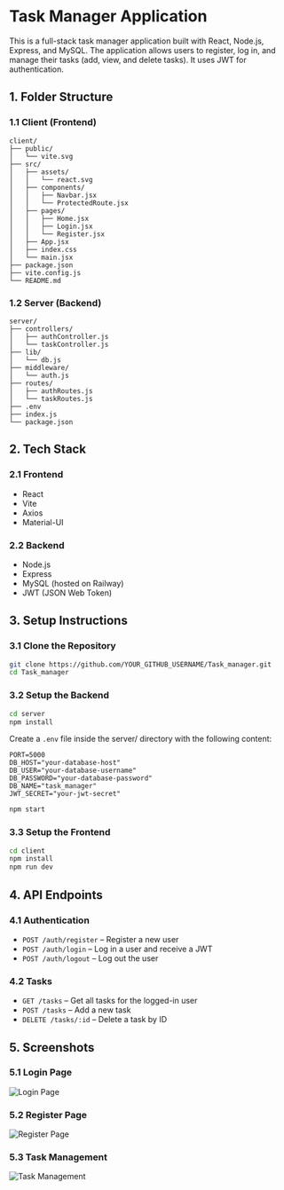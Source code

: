 # Task Manager Application

This is a full-stack task manager application built with React, Node.js, Express, and MySQL. 
The application allows users to register, log in, and manage their tasks (add, view, and delete tasks). 
It uses JWT for authentication.

## 1. Folder Structure

### 1.1 Client (Frontend)
```
client/
├── public/
│   └── vite.svg
├── src/
│   ├── assets/
│   │   └── react.svg
│   ├── components/
│   │   ├── Navbar.jsx
│   │   └── ProtectedRoute.jsx
│   ├── pages/
│   │   ├── Home.jsx
│   │   ├── Login.jsx
│   │   └── Register.jsx
│   ├── App.jsx
│   ├── index.css
│   └── main.jsx
├── package.json
├── vite.config.js
└── README.md
```

### 1.2 Server (Backend)
```
server/
├── controllers/
│   ├── authController.js
│   └── taskController.js
├── lib/
│   └── db.js
├── middleware/
│   └── auth.js
├── routes/
│   ├── authRoutes.js
│   └── taskRoutes.js
├── .env
├── index.js
└── package.json
```

## 2. Tech Stack

### 2.1 Frontend
- React
- Vite
- Axios
- Material-UI

### 2.2 Backend
- Node.js
- Express
- MySQL (hosted on Railway)
- JWT (JSON Web Token)

## 3. Setup Instructions

### 3.1 Clone the Repository
```bash
git clone https://github.com/YOUR_GITHUB_USERNAME/Task_manager.git
cd Task_manager
```

### 3.2 Setup the Backend
```bash
cd server
npm install
```

Create a `.env` file inside the server/ directory with the following content:
```
PORT=5000
DB_HOST="your-database-host"
DB_USER="your-database-username"
DB_PASSWORD="your-database-password"
DB_NAME="task_manager"
JWT_SECRET="your-jwt-secret"
```

```bash
npm start
```

### 3.3 Setup the Frontend
```bash
cd client
npm install
npm run dev
```

## 4. API Endpoints

### 4.1 Authentication
- `POST /auth/register` – Register a new user
- `POST /auth/login` – Log in a user and receive a JWT
- `POST /auth/logout` – Log out the user

### 4.2 Tasks
- `GET /tasks` – Get all tasks for the logged-in user
- `POST /tasks` – Add a new task
- `DELETE /tasks/:id` – Delete a task by ID

## 5. Screenshots

### 5.1 Login Page
![Login Page](https://github.com/user-attachments/assets/68db9b57-3a41-4def-98c4-9535ecebcc80)

### 5.2 Register Page
![Register Page](https://github.com/user-attachments/assets/d2fa8792-a5aa-4b52-a7e3-f448728c40f0)

### 5.3 Task Management
![Task Management](https://github.com/user-attachments/assets/cad53473-085e-4dd3-afe3-a436591afec0)
